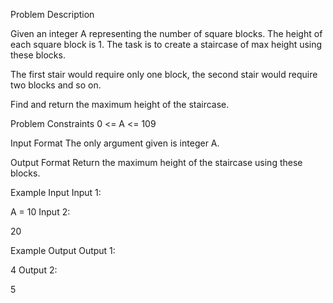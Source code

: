 Problem Description
 
 

Given an integer A representing the number of square blocks. The height of each square block is 1. The task is to create a staircase of max height using these blocks.

The first stair would require only one block, the second stair would require two blocks and so on.

Find and return the maximum height of the staircase.



Problem Constraints
0 <= A <= 109


Input Format
The only argument given is integer A.



Output Format
Return the maximum height of the staircase using these blocks.



Example Input
Input 1:

 A = 10
Input 2:

 20


Example Output
Output 1:

 4
Output 2:

 5
